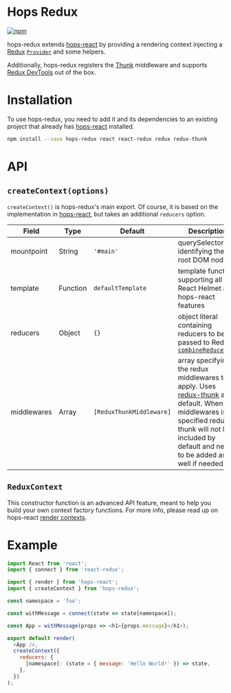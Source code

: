 # Hops Redux

[![npm](https://img.shields.io/npm/v/hops-redux.svg)](https://www.npmjs.com/package/hops-redux)

hops-redux extends [hops-react](https://github.com/xing/hops/tree/master/packages/react) by providing a rendering context injecting a [Redux](https://github.com/reactjs/redux) [`Provider`](https://github.com/reactjs/react-redux) and some helpers.

Additionally, hops-redux registers the [Thunk](https://github.com/gaearon/redux-thunk) middleware and supports [Redux DevTools](https://github.com/zalmoxisus/redux-devtools-extension) out of the box.

# Installation

To use hops-redux, you need to add it and its dependencies to an existing project that already has [hops-react](https://github.com/xing/hops/tree/master/packages/react) installed.

```bash
npm install --save hops-redux react react-redux redux redux-thunk
```

# API

## `createContext(options)`

`createContext()` is hops-redux's main export. Of course, it is based on the implementation in [hops-react](https://github.com/xing/hops/tree/master/packages/react#createcontextoptions), but takes an additional `reducers` option.

| Field       | Type     | Default                  | Description                                                                                                                                                                                                                                |
| ----------- | -------- | ------------------------ | ------------------------------------------------------------------------------------------------------------------------------------------------------------------------------------------------------------------------------------------ |
| mountpoint  | String   | `'#main'`                | querySelector identifying the root DOM node                                                                                                                                                                                                |
| template    | Function | `defaultTemplate`        | template function supporting all React Helmet and hops-react features                                                                                                                                                                      |
| reducers    | Object   | `{}`                     | object literal containing reducers to be passed to Redux's [`combineReducers()`](http://redux.js.org/docs/api/combineReducers.html)                                                                                                        |
| middlewares | Array    | `[ReduxThunkMiddleware]` | array specifying the redux middlewares to apply. Uses [redux-thunk](https://github.com/gaearon/redux-thunk) as default. When middlewares is specified redux-thunk will not be included by default and needs to be added as well if needed. |

## `ReduxContext`

This constructor function is an advanced API feature, meant to help you build your own context factory functions. For more info, please read up on hops-react [render contexts](https://github.com/xing/hops/tree/master/packages/react#render-contexts).

# Example

```js
import React from 'react';
import { connect } from 'react-redux';

import { render } from 'hops-react';
import { createContext } from 'hops-redux';

const namespace = 'foo';

const withMessage = connect(state => state[namespace]);

const App = withMessage(props => <h1>{props.message}</h1>);

export default render(
  <App />,
  createContext({
    reducers: {
      [namespace]: (state = { message: 'Hello World!' }) => state,
    },
  })
);
```
